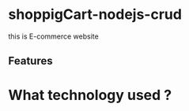 # shoppigCart-nodejs-crud
this is E-commerce website


## Features





# What technology used ?




